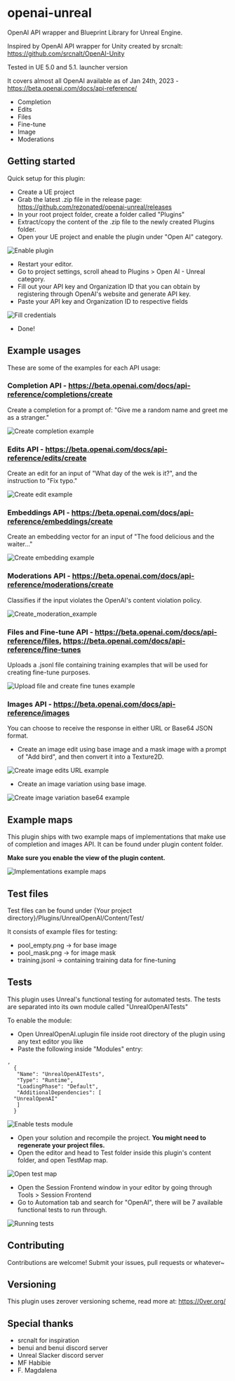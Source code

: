 # openai-unreal
OpenAI API wrapper and Blueprint Library for Unreal Engine.

Inspired by OpenAI API wrapper for Unity created by srcnalt: https://github.com/srcnalt/OpenAI-Unity

Tested in UE 5.0 and 5.1. launcher version

It covers almost all OpenAI available as of Jan 24th, 2023 - https://beta.openai.com/docs/api-reference/
- Completion
- Edits
- Files
- Fine-tune
- Image
- Moderations

## Getting started
Quick setup for this plugin:
- Create a UE project
- Grab the latest .zip file in the release page: https://github.com/rezonated/openai-unreal/releases
- In your root project folder, create a folder called "Plugins"
- Extract/copy the content of the .zip file to the newly created Plugins folder.
- Open your UE project and enable the plugin under "Open AI" category.

![Enable plugin](/Docs/enable_plugin.png)

- Restart your editor.
- Go to project settings, scroll ahead to Plugins > Open AI - Unreal category. 
- Fill out your API key and Organization ID that you can obtain by registering through OpenAI's website and generate API key.
- Paste your API key and Organization ID to respective fields

![Fill credentials](/Docs/fill_credentials.png)

- Done!

## Example usages
These are some of the examples for each API usage:
### Completion API - https://beta.openai.com/docs/api-reference/completions/create
Create a completion for a prompt of: "Give me a random name and greet me as a stranger." 

![Create completion example](/Docs/create_completions_example.png)

### Edits API - https://beta.openai.com/docs/api-reference/edits/create
Create an edit for an input of "What day of the wek is it?", and the instruction to "Fix typo."

![Create edit example](/Docs/create_edits_example.png)

### Embeddings API - https://beta.openai.com/docs/api-reference/embeddings/create
Create an embedding vector for an input of "The food delicious and the waiter..."

![Create embedding example](/Docs/create_embeddings_example.png)

### Moderations API - https://beta.openai.com/docs/api-reference/moderations/create
Classifies if the input violates the OpenAI's content violation policy.

![Create_moderation_example](/Docs/create_moderations_example.png)

### Files and Fine-tune API - https://beta.openai.com/docs/api-reference/files, https://beta.openai.com/docs/api-reference/fine-tunes
Uploads a .jsonl file containing training examples that will be used for creating fine-tune purposes.

![Upload file and create fine tunes example](/Docs/upload_file_and_create_fine_tunes_example.png)

### Images API - https://beta.openai.com/docs/api-reference/images
You can choose to receive the response in either URL or Base64 JSON format.

- Create an image edit using base image and a mask image with a prompt of "Add bird", and then convert it into a Texture2D.

![Create image edits URL example](/Docs/create_image_edits_url_example.png)

- Create an image variation using base image.

![Create image variation base64 example](/Docs/create_image_variations_base64_example.png)

## Example maps
This plugin ships with two example maps of implementations that make use of completion and images API. It can be found under plugin content folder. 

**Make sure you enable the view of the plugin content.**

![Implementations example maps](/Docs/implementation_example_maps.png)

## Test files
Test files can be found under {Your project directory}/Plugins/UnrealOpenAI/Content/Test/

It consists of example files for testing:
- pool_empty.png -> for base image
- pool_mask.png -> for image mask
- training.jsonl -> containing training data for fine-tuning

## Tests
This plugin uses Unreal's functional testing for automated tests. The tests are separated into its own module called "UnrealOpenAITests"

To enable the module:
- Open UnrealOpenAI.uplugin file inside root directory of the plugin using any text editor you like
- Paste the following inside "Modules" entry:
```
,
  {
   "Name": "UnrealOpenAITests",
   "Type": "Runtime",
   "LoadingPhase": "Default",
   "AdditionalDependencies": [
  "UnrealOpenAI"
   ]
  }
```
![Enable tests module](/Docs/enable_tests_module.png)
- Open your solution and recompile the project. **You might need to regenerate your project files.**
- Open the editor and head to Test folder inside this plugin's content folder, and open TestMap map.

![Open test map](/Docs/open_test_map.png)

- Open the Session Frontend window in your editor by going through Tools > Session Frontend
- Go to Automation tab and search for "OpenAI", there will be 7 available functional tests to run through.

![Running tests](/Docs/running_tests.png)

## Contributing
Contributions are welcome! Submit your issues, pull requests or whatever~

## Versioning
This plugin uses zerover versioning scheme, read more at: https://0ver.org/

## Special thanks
- srcnalt for inspiration 
- benui and benui discord server
- Unreal Slacker discord server
- MF Habibie
- F. Magdalena
